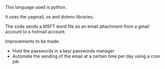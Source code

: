 This language used is python. 

It uses the yagmail, os and dotenv libraries.

The code sends a MSFT word file as an email attachment from a gmail account to a hotmail account.

Improvements to be made:
- Hold the passwords in a key/ passwords manager
- Automate the sending of the email at a certain time per day using a cron job